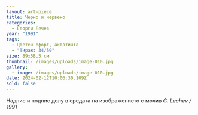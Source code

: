 ```yaml
---
layout: art-piece
title: Черно и червено
categories:
  - Георги Лечев
year: "1991"
tags:
  - Цветен офорт, акватинта
  - "Тираж: 34/50"
size: 89х58,5 см
thumbnail: /images/uploads/image-010.jpg
gallery:
  - image: /images/uploads/image-010.jpg
date: 2024-02-12T10:06:30.109Z
sold: false
---
```

Надпис и подпис долу в средата на изображението с молив *G. Lechev / 1991*
